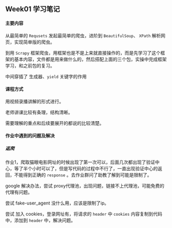 ## Week01 学习笔记

#### 主要内容

从最简单的 `Requsets` 发起最简单的爬虫，进阶到 `BeautifulSoup`、 `XPath` 解析网页，实现简单版的爬虫。

到用 `Scrapy` 框架爬虫，用框架也是不是上来就直接操作的，而是先学习了这个框架的基本内容，文件都是用来做什么的，然后搭配上面的三个包，实操中完成框架学习，和之前包的复习。

中间穿插了 生成器、`yield` 关键字的作用

#### 课程方式

用视频录播讲解的形式进行。

老师讲课比较有条理，结构清晰。

需要理解的重点和后续要展开的都说的比较清楚。

#### 作业中遇到的问题及解决

##### 返爬

作业1，爬取猫眼电影网址的时候出现了第一次可以，后面几次都出现了验证中心，等了半个小时可以了，但是写代码的过程中不行了，一直出现验证中心的返回，不能得到正确的 `response` 。去作业群问了助教了解到可能是限制了。

google 解决办法，尝试 proxy代理池，出现问题，链接不上代理池，可能免费的代理有问题。

尝试 fake-user_agent 没什么用，应该是限制了ip。

尝试 加入 cookies，登录网址有，将请求的 `header` 中 `cookies` 内容复制到代码中，添加到 `header` 中，解决问题。

